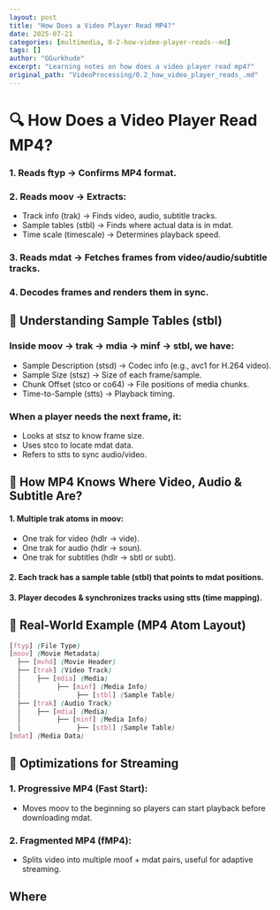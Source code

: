 ```yaml
---
layout: post
title: "How Does a Video Player Read MP4?"
date: 2025-07-21
categories: [multimedia, 0-2-how-video-player-reads--md]
tags: []
author: "GGurkhude"
excerpt: "Learning notes on how does a video player read mp4?"
original_path: "VideoProcessing/0.2_how_video_player_reads_.md"
---
```



# 🔍 How Does a Video Player Read MP4?
### 1. Reads ftyp → Confirms MP4 format.
### 2. Reads moov → Extracts:
- Track info (trak) → Finds video, audio, subtitle tracks.
- Sample tables (stbl) → Finds where actual data is in mdat.
- Time scale (timescale) → Determines playback speed.
### 3. Reads mdat → Fetches frames from video/audio/subtitle tracks.
### 4. Decodes frames and renders them in sync.


## 📌 Understanding Sample Tables (stbl)
### Inside moov → trak → mdia → minf → stbl, we have:
- Sample Description (stsd) → Codec info (e.g., avc1 for H.264 video).
- Sample Size (stsz) → Size of each frame/sample.
- Chunk Offset (stco or co64) → File positions of media chunks.
- Time-to-Sample (stts) → Playback timing.
### When a player needs the next frame, it:
- Looks at stsz to know frame size.
- Uses stco to locate mdat data.
- Refers to stts to sync audio/video.

## 📌 How MP4 Knows Where Video, Audio & Subtitle Are?
#### 1. Multiple trak atoms in moov:

  - One trak for video (hdlr → vide).
  - One trak for audio (hdlr → soun).
  - One trak for subtitles (hdlr → sbtl or subt).
#### 2. Each track has a sample table (stbl) that points to mdat positions.
#### 3. Player decodes & synchronizes tracks using stts (time mapping).

## 🔹 Real-World Example (MP4 Atom Layout)
```scss
[ftyp] (File Type)
[moov] (Movie Metadata)
  ├── [mvhd] (Movie Header)
  ├── [trak] (Video Track)
  │    ├── [mdia] (Media)
  │         ├── [minf] (Media Info)
  │              ├── [stbl] (Sample Table)
  ├── [trak] (Audio Track)
  │    ├── [mdia] (Media)
  │         ├── [minf] (Media Info)
  │              ├── [stbl] (Sample Table)
[mdat] (Media Data)
```
## 🔹 Optimizations for Streaming
### 1. Progressive MP4 (Fast Start):

- Moves moov to the beginning so players can start playback before downloading mdat.
### 2. Fragmented MP4 (fMP4):

- Splits video into multiple moof + mdat pairs, useful for adaptive streaming.

## Where 